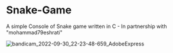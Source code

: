 # Snake-Game
A simple Console of Snake game written in C - In partnership with "mohammad79eshrati"


![bandicam_2022-09-30_22-23-48-659_AdobeExpress](https://user-images.githubusercontent.com/68460959/193339376-3b1bf7b2-17ed-4647-9a6f-e6f412bba661.gif)
